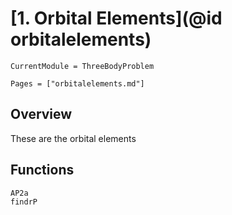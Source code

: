 # [1. Orbital Elements](@id orbitalelements)
```@meta
CurrentModule = ThreeBodyProblem
```

```@contents
Pages = ["orbitalelements.md"]
```

## Overview
These are the orbital elements

## Functions

```@docs
AP2a
findrP
```
